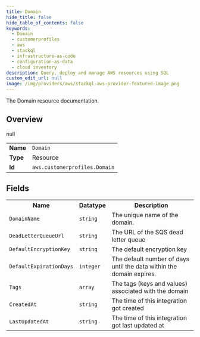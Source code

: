 ```yaml
---
title: Domain
hide_title: false
hide_table_of_contents: false
keywords:
  - Domain
  - customerprofiles
  - aws
  - stackql
  - infrastructure-as-code
  - configuration-as-data
  - cloud inventory
description: Query, deploy and manage AWS resources using SQL
custom_edit_url: null
image: /img/providers/aws/stackql-aws-provider-featured-image.png
---
```

The Domain resource documentation.

## Overview
<table><tbody>
<tr><td><b>Name</b></td><td><code>Domain</code></td></tr>
<tr><td><b>Type</b></td><td>Resource</td></tr>
null
<tr><td><b>Id</b></td><td><code>aws.customerprofiles.Domain</code></td></tr>
</tbody></table>

## Fields
<table><tbody>
<tr><th>Name</th><th>Datatype</th><th>Description</th></tr>
<tr><td><code>DomainName</code></td><td><code>string</code></td><td>The unique name of the domain.</td></tr><tr><td><code>DeadLetterQueueUrl</code></td><td><code>string</code></td><td>The URL of the SQS dead letter queue</td></tr><tr><td><code>DefaultEncryptionKey</code></td><td><code>string</code></td><td>The default encryption key</td></tr><tr><td><code>DefaultExpirationDays</code></td><td><code>integer</code></td><td>The default number of days until the data within the domain expires.</td></tr><tr><td><code>Tags</code></td><td><code>array</code></td><td>The tags (keys and values) associated with the domain</td></tr><tr><td><code>CreatedAt</code></td><td><code>string</code></td><td>The time of this integration got created</td></tr><tr><td><code>LastUpdatedAt</code></td><td><code>string</code></td><td>The time of this integration got last updated at</td></tr>
</tbody></table>